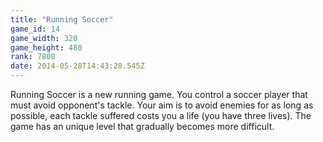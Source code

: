 ```yaml
---
title: "Running Soccer"
game_id: 14
game_width: 320
game_height: 480
rank: 7800
date: 2014-05-28T14:43:28.545Z
---
```

Running Soccer is a new running game. You control a soccer player that must avoid opponent's tackle. Your aim is to avoid enemies for as long as possible, each tackle suffered costs you a life (you have three lives). The game has an unique level that gradually becomes more difficult.